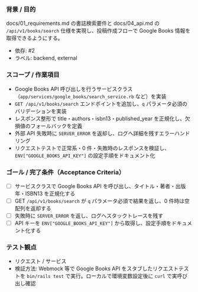 ### 背景 / 目的
docs/01_requirements.md の書誌検索要件と docs/04_api.md の `/api/v1/books/search` 仕様を実現し、投稿作成フローで Google Books 情報を取得できるようにする。

- 依存: #2
- ラベル: backend, external

### スコープ / 作業項目
- Google Books API 呼び出しを行うサービスクラス（`app/services/google_books/search_service.rb` など）を実装
- `GET /api/v1/books/search` エンドポイントを追加し、`q` パラメータ必須のバリデーションを実装
- レスポンス整形で title・authors・isbn13・published_year を正規化し、欠損値のフォールバックを定義
- 外部 API 失敗時に `SERVER_ERROR` を返却し、ログへ詳細を残すエラーハンドリング
- リクエストテストで正常系・0 件・失敗時のレスポンスを検証し、`ENV["GOOGLE_BOOKS_API_KEY"]` の設定手順をドキュメント化

### ゴール / 完了条件（Acceptance Criteria）
- [ ] サービスクラスで Google Books API を呼び出し、タイトル・著者・出版年・ISBN13 を正規化する
- [ ] GET `/api/v1/books/search` が `q` パラメータ必須で結果を返し、0 件時は空配列を返却する
- [ ] 失敗時に `SERVER_ERROR` を返し、ログへスタックトレースを残す
- [ ] API キーを `ENV["GOOGLE_BOOKS_API_KEY"]` から取得し、設定手順をドキュメント化する

### テスト観点
- リクエスト / サービス
- 検証方法: Webmock 等で Google Books API をスタブしたリクエストテストを `bin/rails test` で実行。ローカルで環境変数設定後に `curl` で実呼び出し確認
